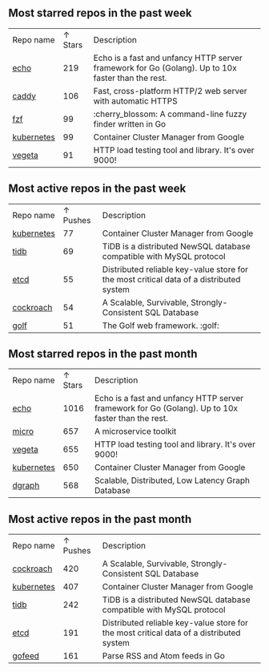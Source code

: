 <h2>Most starred repos in the past week</h2><table><tr><td>Repo name</td><td>&#8593 Stars </td><td>Description</td></tr><tr><td><a href=https://github.com/labstack/echo target='_blank'>echo</a></td><td>219</td><td>Echo is a fast and unfancy HTTP server framework for Go (Golang). Up to 10x faster than the rest.</td></tr><tr><td><a href=https://github.com/mholt/caddy target='_blank'>caddy</a></td><td>106</td><td>Fast, cross-platform HTTP/2 web server with automatic HTTPS</td></tr><tr><td><a href=https://github.com/junegunn/fzf target='_blank'>fzf</a></td><td>99</td><td>:cherry_blossom: A command-line fuzzy finder written in Go</td></tr><tr><td><a href=https://github.com/kubernetes/kubernetes target='_blank'>kubernetes</a></td><td>99</td><td>Container Cluster Manager from Google</td></tr><tr><td><a href=https://github.com/tsenart/vegeta target='_blank'>vegeta</a></td><td>91</td><td>HTTP load testing tool and library. It's over 9000!</td></tr></table><h2>Most active repos in the past week</h2><table><tr><td>Repo name</td><td>&#8593 Pushes </td><td>Description</td></tr><tr><td><a href=https://github.com/kubernetes/kubernetes target='_blank'>kubernetes</a></td><td>77</td><td>Container Cluster Manager from Google</td></tr><tr><td><a href=https://github.com/pingcap/tidb target='_blank'>tidb</a></td><td>69</td><td>TiDB is a distributed NewSQL database compatible with MySQL protocol </td></tr><tr><td><a href=https://github.com/coreos/etcd target='_blank'>etcd</a></td><td>55</td><td>Distributed reliable key-value store for the most critical data of a distributed system</td></tr><tr><td><a href=https://github.com/cockroachdb/cockroach target='_blank'>cockroach</a></td><td>54</td><td>A Scalable, Survivable, Strongly-Consistent SQL Database</td></tr><tr><td><a href=https://github.com/dinever/golf target='_blank'>golf</a></td><td>51</td><td>The Golf web framework. :golf:</td></tr></table><h2>Most starred repos in the past month</h2><table><tr><td>Repo name</td><td>&#8593 Stars </td><td>Description</td></tr><tr><td><a href=https://github.com/labstack/echo target='_blank'>echo</a></td><td>1016</td><td>Echo is a fast and unfancy HTTP server framework for Go (Golang). Up to 10x faster than the rest.</td></tr><tr><td><a href=https://github.com/micro/micro target='_blank'>micro</a></td><td>657</td><td>A microservice toolkit</td></tr><tr><td><a href=https://github.com/tsenart/vegeta target='_blank'>vegeta</a></td><td>655</td><td>HTTP load testing tool and library. It's over 9000!</td></tr><tr><td><a href=https://github.com/kubernetes/kubernetes target='_blank'>kubernetes</a></td><td>650</td><td>Container Cluster Manager from Google</td></tr><tr><td><a href=https://github.com/dgraph-io/dgraph target='_blank'>dgraph</a></td><td>568</td><td>Scalable, Distributed, Low Latency Graph Database</td></tr></table><h2>Most active repos in the past month</h2><table><tr><td>Repo name</td><td>&#8593 Pushes </td><td>Description</td></tr><tr><td><a href=https://github.com/cockroachdb/cockroach target='_blank'>cockroach</a></td><td>420</td><td>A Scalable, Survivable, Strongly-Consistent SQL Database</td></tr><tr><td><a href=https://github.com/kubernetes/kubernetes target='_blank'>kubernetes</a></td><td>407</td><td>Container Cluster Manager from Google</td></tr><tr><td><a href=https://github.com/pingcap/tidb target='_blank'>tidb</a></td><td>242</td><td>TiDB is a distributed NewSQL database compatible with MySQL protocol </td></tr><tr><td><a href=https://github.com/coreos/etcd target='_blank'>etcd</a></td><td>191</td><td>Distributed reliable key-value store for the most critical data of a distributed system</td></tr><tr><td><a href=https://github.com/mmcdole/gofeed target='_blank'>gofeed</a></td><td>161</td><td>Parse RSS and Atom feeds in Go</td></tr></table>
